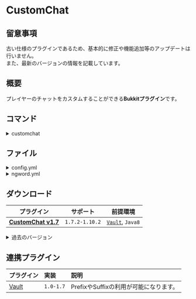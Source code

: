 CustomChat
==========

## 留意事項
古い仕様のプラグインであるため、基本的に修正や機能追加等のアップデートは行いません。  
また、最新のバージョンの情報を記載しています。

概要
-----------
プレイヤーのチャットをカスタムすることができる**Bukkitプラグイン**です。  

コマンド
-----------
<details>
<summary>customchat</summary>

| 名称 | 短縮 |
|:---|:---|
| customchat |  |

| 引数 | 権限 | 初期 | 説明 |
|:---|:---|:---|:---|
| reload | customchat.command.reload | OP | ファイルの再読み込みを行います。 |
| japanize &lt;on / off&gt; | customchat.command.japanize | OP | チャットの日本語化を設定します。 |
</details>

ファイル
-----------
<details>
<summary>config.yml</summary>

**現在`UpdateChecker`は動作しません。**
```yaml
# CustomChat v1.7 Config
# CompliantVersion 1.7.2～1.10
# ColorCodeList http://ess.khhq.net/mc/

## === 自動アップデートの設定 === ##
# [true で有効 | false で無効]
# 初期: true
# このプラグインが最新バージョンかチェックします。
# メッセージはOPにしか表示されません。
UpdateChecker: true
AutoDownload: true

## === カラーコードの設定 === ##
# [true で有効 | false で無効]
# 初期: true
# チャットに使用するカラーコードの設定です。
ChatColorCode:
  Enable: true
  ColorCode: '&'

## === 日本語化の設定 === ##
#DefaultJapanizeの設定
# [true で有効 | false で無効]
# 初期: true
# プレイヤーのデフォルト設定で日本語化を有効にするか。
# ログイン時に日本語化設定が無い場合にデフォルト設定が適用されます。
#JapanizeTypeの設定
# kana でローマ字変換
# kanzi でローマ字変換⇒漢字変換
#JapanizeFormatの設定
# & でカラーコードを使用できます。
# %japanize で日本語化チャットを取得できます。
DefaultJapanize: true
JapanizeType: kana
JapanizeFormat: '&7(%japanize)&r'

## === NGワードの設定 === ##
# [true で有効 | false で無効]
# 初期: true
#MessageTypeの設定
# broadcast サーバー全体にメッセージを送信します。
# send NGワードに引っかかったプレイヤーにメッセージを送信します。
#NGMessageの設定
# & でカラーコードを使用できます。
# %prefix でPrefixを取得します。
# %suffix でSuffixを取得します。
# %player でプレイヤーを取得します。
# %world でワールドを取得します。
# %message でプレイヤーのチャットを取得します。
NGword:
  Enable: true
  MessageType: send
  NGMessage: '&cNGワードが含まれています'

## === チャットグループの設定 === ##
#----------- 設定 -------------
# <グループ名>: <チャット>
#-----------------------------
# & でカラーコードを使用できます。
# %time で現在の時刻を取得します。
# %prefix でPrefixを取得します。
# %suffix でSuffixを取得します。
# %player でプレイヤーを取得します。
# %world でワールドを取得します。
# %message でプレイヤーのチャットを取得します。
# %addjapanize でJapanizeFormatの設定を取得します。
ChatGroups:
  Admin: '&4[Admin]&b%player: &f%message %addjapanize'
  Default: '<%player> %message'

## === プレイヤーの設定 === ##
#----------- 設定 -------------
# 通常プレイヤー:
# NormalPlayer: <チャットグループ>
# #指定したプレイヤー:
# Players:
#   <UUID>:
#     Groups: <チャットグループ>
#-----------------------------
NormalPlayers: Default
Players:
  6a0f004c-682f-4e35-9d89-faa21b4d2c29:
    Group: Admin
```
</details>

<details>
<summary>ngword.yml</summary>

```yaml
#NGワードに引っかからないワードの設定
Exception:
- 'だしね'
#NGワードの設定
NGword:
- 'しね'
```
</details>

ダウンロード
-----------
| プラグイン | サポート | 前提環境 |
|:---:|:---:|:---:|
| [**CustomChat v1.7**](https://github.com/yuttyann/FileArchive/raw/main/CustomChat/jar/1.7/CustomChat%20v1.7.jar) | `1.7.2-1.10.2` | [`Vault`](#連携プラグイン), `Java8` |

<details>
<summary>過去のバージョン</summary>

| プラグイン | サポート | 前提環境 |
|:---:|:---:|:---:|
| [CustomChat v1.6](https://github.com/yuttyann/FileArchive/raw/main/CustomChat/jar/1.6/CustomChat%20v1.6.jar) | `1.7.2-1.10.2` | [`Vault`](#連携プラグイン), `Java8` |
| [CustomChat v1.5](https://github.com/yuttyann/FileArchive/raw/main/CustomChat/jar/1.5/CustomChat%20v1.5.jar) | `1.7.2-1.10.2` | [`Vault`](#連携プラグイン), `Java8` |
| [CustomChat v1.4](https://github.com/yuttyann/FileArchive/raw/main/CustomChat/jar/1.4/CustomChat%20v1.4.jar) | `1.7.2-1.10.2` | [`Vault`](#連携プラグイン), `Java8` |
| [CustomChat v1.3](https://github.com/yuttyann/FileArchive/raw/main/CustomChat/jar/1.3/CustomChat%20v1.3.jar) | `1.7.2-1.10.2` | [`Vault`](#連携プラグイン), `Java8` |
| [CustomChat v1.2](https://github.com/yuttyann/FileArchive/raw/main/CustomChat/jar/1.2/CustomChat%20v1.2.jar) | `1.7.2-1.10.2` | [`Vault`](#連携プラグイン), `Java8` |
| [CustomChat v1.1](https://github.com/yuttyann/FileArchive/raw/main/CustomChat/jar/1.1/CustomChat%20v1.1.jar) | `1.7.2-1.8.9` | [`Vault`](#連携プラグイン), `Java8` |
| ~~CustomChat v1.0~~ | `1.7.2-1.8.9` | [`Vault`](#連携プラグイン), `Java8` |
</details>

連携プラグイン
-----------
| プラグイン | 実装 | 説明 |
|:---|:---|:---|
| [Vault](https://www.spigotmc.org/resources/34315/) | `1.0-1.7` | PrefixやSuffixの利用が可能になります。 |